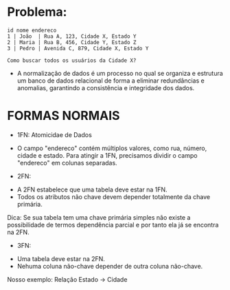 #  Problema:

```
id nome endereco
1 | João  | Rua A, 123, Cidade X, Estado Y 
2 | Maria | Rua B, 456, Cidade Y, Estado Z
3 | Pedro | Avenida C, 879, Cidade X, Estado Y

Como buscar todos os usuários da Cidade X?

```

- A normalização de dados é um processo no qual se organiza e estrutura um banco de dados relacional de forma a eliminar redundâncias e anomalias, garantindo a consistência e integridade dos dados.

# FORMAS NORMAIS

- 1FN: Atomicidae de Dados

* O campo "endereco" contém múltiplos valores, como rua, número, cidade e estado. Para atingir a 1FN, precisamos dividir o campo "endereco" em colunas separadas.

- 2FN:

* A 2FN estabelece que uma tabela deve estar na 1FN.
* Todos os atributos não chave devem depender totalmente da chave primária.

Dica: Se sua tabela tem uma chave primária simples não existe a possibilidade de termos dependência parcial e por tanto ela já se encontra na 2FN.

- 3FN:

* Uma tabela deve estar na 2FN.
* Nehuma coluna não-chave depender de outra coluna não-chave.

Nosso exemplo: Relação Estado -> Cidade



